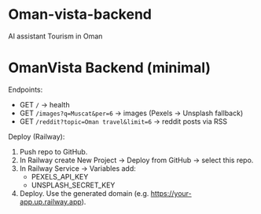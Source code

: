 # Oman-vista-backend
AI assistant Tourism in Oman
# OmanVista Backend (minimal)

Endpoints:
- GET `/`          -> health
- GET `/images?q=Muscat&per=6` -> images (Pexels -> Unsplash fallback)
- GET `/reddit?topic=Oman travel&limit=6` -> reddit posts via RSS

Deploy (Railway):
1. Push repo to GitHub.
2. In Railway create New Project -> Deploy from GitHub -> select this repo.
3. In Railway Service -> Variables add:
   - PEXELS_API_KEY
   - UNSPLASH_SECRET_KEY
4. Deploy. Use the generated domain (e.g. https://your-app.up.railway.app).

